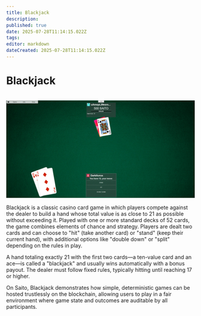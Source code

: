 ```yaml
---
title: Blackjack
description: 
published: true
date: 2025-07-28T11:14:15.022Z
tags: 
editor: markdown
dateCreated: 2025-07-28T11:14:15.022Z
---
```


# Blackjack

<br>
<img src="/img/blackjack.png" />

Blackjack is a classic casino card game in which players compete against the dealer to build a hand whose total value is as close to 21 as possible without exceeding it. Played with one or more standard decks of 52 cards, the game combines elements of chance and strategy. Players are dealt two cards and can choose to "hit" (take another card) or "stand" (keep their current hand), with additional options like "double down" or "split" depending on the rules in play.

A hand totaling exactly 21 with the first two cards—a ten-value card and an ace—is called a "blackjack" and usually wins automatically with a bonus payout. The dealer must follow fixed rules, typically hitting until reaching 17 or higher.

On Saito, Blackjack demonstrates how simple, deterministic games can be hosted trustlessly on the blockchain, allowing users to play in a fair environment where game state and outcomes are auditable by all participants.